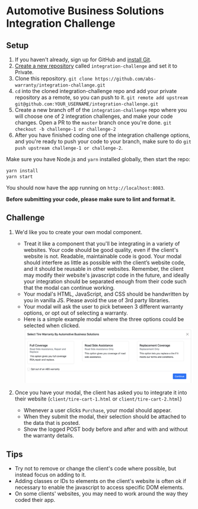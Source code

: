 # Automotive Business Solutions Integration Challenge

## Setup

1. If you haven't already, sign up for GitHub and [install Git](https://git-scm.com/book/en/v2/Getting-Started-Installing-Git).
2. [Create a new repository](https://github.com/new) called `integration-challenge` and set it to Private.
3. Clone this repository. `git clone https://github.com/abs-warranty/integration-challange.git`
4. `cd` into the cloned integration-challenge repo and add your private repository as a remote, so you can push to it. `git remote add upstream git@github.com:YOUR_USERNAME/integration-challenge.git`
5. Create a new branch off of the `integration-challenge` repo where you will choose one of 2 integration challenges, and make your code changes. Open a PR to the `master` branch once you're done. `git checkout -b challenge-1 or challenge-2`
6. After you have finished coding one of the integration challenge options, and you're ready to push your code to your branch, make sure to do `git push upstream challenge-1 or challenge-2`.

Make sure you have Node.js and `yarn` installed globally, then start the repo:

```(terminal)
yarn install
yarn start
```

You should now have the app running on `http://localhost:8083`.

**Before submitting your code, please make sure to lint and format it.**

## Challenge

1. We'd like you to create your own modal component.

   - Treat it like a component that you'll be integrating in a variety of websites. Your code should be good quality, even if the client's website is not. Readable, maintainable code is good. Your modal should interfere as little as possible with the client’s website code, and it should be reusable in other websites. Remember, the client may modify their website's javascript code in the future, and ideally your integration should be separated enough from their code such that the modal can continue working.
   - Your modal's HTML, JavaScript, and CSS should be handwritten by you in vanilla JS. Please avoid the use of 3rd party libraries.
   - Your modal will ask the user to pick between 3 different warranty options, or opt out of selecting a warranty.
   - Here is a simple example modal where the three options could be selected when clicked.
     ![alt text](modal.png)

2. Once you have your modal, the client has asked you to integrate it into their website (`client/tire-cart-1.html` or `client/tire-cart-2.html`)
   - Whenever a user clicks `Purchase`, your modal should appear.
   - When they submit the modal, their selection should be attached to the data that is posted.
   - Show the logged POST body before and after and with and without the warranty details.

## Tips

- Try not to remove or change the client's code where possible, but instead focus on adding to it.
- Adding classes or IDs to elements on the client's website is often ok if necessary to enable the javascript to access specific DOM elements.
- On some clients' websites, you may need to work around the way they coded their app.

